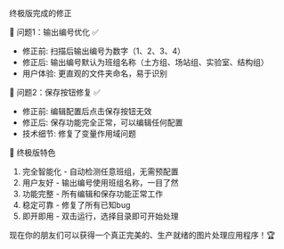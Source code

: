  终极版完成的修正

  🎯 问题1：输出编号优化 ✅

  - 修正前: 扫描后输出编号为数字（1、2、3、4）
  - 修正后: 输出编号默认为班组名称（土方组、场站组、实验室、结构组）
  - 用户体验: 更直观的文件夹命名，易于识别

  🎯 问题2：保存按钮修复 ✅

  - 修正前: 编辑配置后点击保存按钮无效
  - 修正后: 保存功能完全正常，可以编辑任何配置
  - 技术细节: 修复了变量作用域问题

  🚀 终极版特色

  1. 完全智能化 - 自动检测任意班组，无需预配置
  2. 用户友好 - 输出编号使用班组名称，一目了然
  3. 功能完整 - 所有编辑和保存功能正常工作
  4. 稳定可靠 - 修复了所有已知bug
  5. 即开即用 - 双击运行，选择目录即可开始处理

  现在你的朋友们可以获得一个真正完美的、生产就绪的图片处理应用程序！🏆